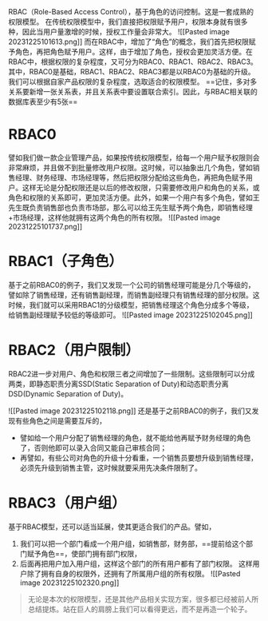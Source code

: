 RBAC（Role-Based Access Control），基于角色的访问控制。这是一套成熟的权限模型。
在传统权限模型中，我们直接把权限赋予用户，权限本身就有很多种，因此当用户量激增的时候，授权工作量会非常大。
![[Pasted image 20231225101613.png]]
而在RBAC中，增加了“角色”的概念，我们首先把权限赋予角色，再把角色赋予用户。这样，由于增加了角色，授权会更加灵活方便。在RBAC中，根据权限的复杂程度，又可分为RBAC0、RBAC1、RBAC2、RBAC3。其中，RBAC0是基础，RBAC1、RBAC2、RBAC3都是以RBAC0为基础的升级。我们可以根据自家产品权限的复杂程度，选取适合的权限模型。
==记住，多对多关系要新增一张关系表，并且关系表中要设置联合索引。因此，与RBAC相关联的数据库表至少有5张==
# RBAC0
譬如我们做一款企业管理产品，如果按传统权限模型，给每一个用户赋予权限则会非常麻烦，并且做不到批量修改用户权限。这时候，可以抽象出几个角色，譬如销售经理、财务经理、市场经理等，然后把权限分配给这些角色，再把角色赋予用户。这样无论是分配权限还是以后的修改权限，只需要修改用户和角色的关系，或角色和权限的关系即可，更加灵活方便。此外，如果一个用户有多个角色，譬如王先生既负责销售部也负责市场部，那么可以给王先生赋予两个角色，即销售经理+市场经理，这样他就拥有这两个角色的所有权限。
![[Pasted image 20231225101737.png]]
# RBAC1（子角色）

基于之前RBAC0的例子，我们又发现一个公司的销售经理可能是分几个等级的，譬如除了销售经理，还有销售副经理，而销售副经理只有销售经理的部分权限。这时候，我们就可以采用RBAC1的分级模型，把销售经理这个角色分成多个等级，给销售副经理赋予较低的等级即可。
![[Pasted image 20231225102045.png]]
# RBAC2（用户限制）

RBAC2进一步对用户、角色和权限三者之间增加了一些限制。这些限制可以分成两类，即静态职责分离SSD(Static Separation of Duty)和动态职责分离DSD(Dynamic Separation of Duty)。

![[Pasted image 20231225102118.png]]
还是基于之前RBAC0的例子，我们又发现有些角色之间是需要互斥的，
- 譬如给一个用户分配了销售经理的角色，就不能给他再赋予财务经理的角色了，否则他即可以录入合同又能自己审核合同；
- 再譬如，有些公司对角色的升级十分看重，一个销售员要想升级到销售经理，必须先升级到销售主管，这时候就要采用先决条件限制了。
# RBAC3（用户组）
基于RBAC模型，还可以适当延展，使其更适合我们的产品。譬如，
1. 我们可以把一个部门看成一个用户组，如销售部，财务部，==提前给这个部门赋予角色==，使部门拥有部门权限，
2. 后面再把用户加入用户组，这样这个部门的所有用户都有了部门权限。
这样用户除了拥有自身的权限外，还拥有了所属用户组的所有权限。
![[Pasted image 20231225102320.png]]

>无论是本次的权限模型，还是其他产品相关实现方案，很多都已经被前人所总结提炼。站在巨人的肩膀上我们可以看得更远，而不是再造一个轮子。